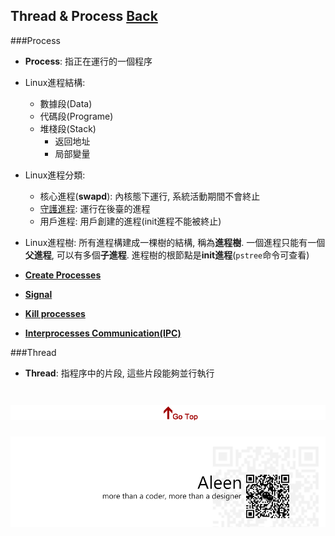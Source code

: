 ## Thread & Process	[Back](./../OS.md)
###Process
- **Process**: 指正在運行的一個程序
- Linux進程結構:
	- 數據段(Data)
	- 代碼段(Programe)
	- 堆棧段(Stack)
		- 返回地址
		- 局部變量
- Linux進程分類:
	- 核心進程(**swapd**): 內核態下運行, 系統活動期間不會終止
	- [守護進程](./daemon/daemon.md): 運行在後臺的進程
	- 用戶進程: 用戶創建的進程(init進程不能被終止)

- Linux進程樹: 所有進程構建成一棵樹的結構, 稱為**進程樹**. 一個進程只能有一個**父進程**, 可以有多個**子進程**. 進程樹的根節點是**init進程**(```pstree```命令可查看)
- [**Create Processes**](./create/create.md)
- [**Signal**](./Signal/Signal.md)
- [**Kill processes**](./kill/kill.md)
- [**Interprocesses Communication(IPC)**](./IPC/IPC.md)

###Thread
- **Thread**: 指程序中的片段, 這些片段能夠並行執行

<a href="#" style="left:200px;"><img src="./../../pic/gotop.png"></a>
=====
<a href="http://aleen42.github.io/" target="_blank" ><img src="./../../pic/tail.gif"></a>
